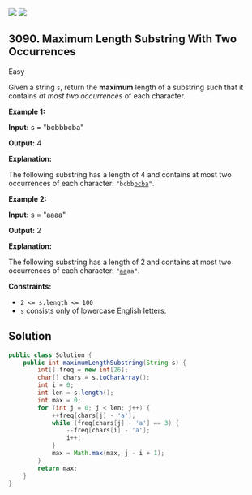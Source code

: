 [![](https://img.shields.io/github/stars/javadev/LeetCode-in-Java?label=Stars&style=flat-square)](https://github.com/javadev/LeetCode-in-Java)
[![](https://img.shields.io/github/forks/javadev/LeetCode-in-Java?label=Fork%20me%20on%20GitHub%20&style=flat-square)](https://github.com/javadev/LeetCode-in-Java/fork)

## 3090\. Maximum Length Substring With Two Occurrences

Easy

Given a string `s`, return the **maximum** length of a substring such that it contains _at most two occurrences_ of each character.

**Example 1:**

**Input:** s = "bcbbbcba"

**Output:** 4

**Explanation:**

The following substring has a length of 4 and contains at most two occurrences of each character: <code>"bcbb<ins>bcba</ins>"</code>.

**Example 2:**

**Input:** s = "aaaa"

**Output:** 2

**Explanation:**

The following substring has a length of 2 and contains at most two occurrences of each character: <code>"<ins>aa</ins>aa"</code>.

**Constraints:**

*   `2 <= s.length <= 100`
*   `s` consists only of lowercase English letters.

## Solution

```java
public class Solution {
    public int maximumLengthSubstring(String s) {
        int[] freq = new int[26];
        char[] chars = s.toCharArray();
        int i = 0;
        int len = s.length();
        int max = 0;
        for (int j = 0; j < len; j++) {
            ++freq[chars[j] - 'a'];
            while (freq[chars[j] - 'a'] == 3) {
                --freq[chars[i] - 'a'];
                i++;
            }
            max = Math.max(max, j - i + 1);
        }
        return max;
    }
}
```